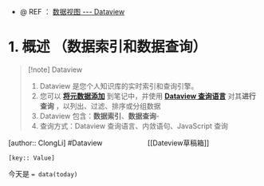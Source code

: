 - @ REF ： [数据视图 --- Dataview](https://blacksmithgu.github.io/obsidian-dataview/)
# 1. 概述 （数据索引和数据查询）
> [!note] Dataview 
> 1. Dataview 是您个人知识库的实时索引和查询引擎。
> 2. 您可以 [**将元数据添加**](https://blacksmithgu.github.io/obsidian-dataview/annotation/add-metadata/) 到笔记中，并使用 [**Dataview 查询语言**](https://blacksmithgu.github.io/obsidian-dataview/queries/structure/) 对其**进行查询** ，以列出、过滤、排序或分组数据
> 3. Dataview 包含：**数据索引**、**数据查询**-
> 4. 查询方式：Dataview 查询语言、内敛语句、JavaScript 查询

[author:: ClongLi] #Dataview                         
[[Dateview草稿箱]]

`[key:: Value]`

今天是 `= data(today)`  


